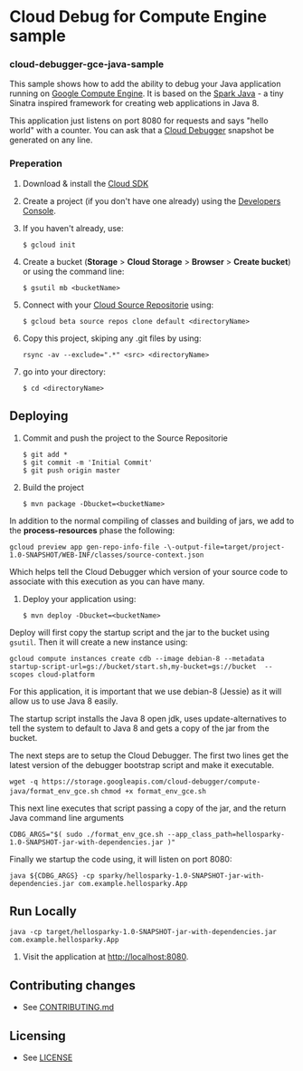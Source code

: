 # Cloud Debug for Compute Engine sample
### cloud-debugger-gce-java-sample
This sample shows how to add the ability to debug your Java application running on [Google Compute Engine](https://cloud.google.com/compute/).  It is based on the [Spark Java](http://sparkjava.com/) - a tiny Sinatra inspired framework for creating web applications in Java 8.

This application just listens on port 8080 for requests and says "hello world" with a counter.  You can ask that a [Cloud Debugger](cloud.google.com/tools/cloud-debugger) snapshot be generated on any line.

### Preperation

1. Download & install the [Cloud SDK](https://cloud.google.com/sdk/)

1. Create a project (if you don't have one already) using the [Developers Console](https://cloud.google.com/console).
1. If you haven't already, use:

    `$ gcloud init`
    
1. Create a bucket (**Storage** > **Cloud Storage** > **Browser** > **Create bucket**)
or using the command line: 

    `$ gsutil mb <bucketName>`

1. Connect with your [Cloud Source Repositorie](https://cloud.google.com/tools/cloud-repositories/docs/) using:

    `$ gcloud beta source repos clone default <directoryName>`

1. Copy this project, skiping any .git files by using:

    `rsync -av --exclude=".*" <src> <directoryName>`
1. go into your directory: 

    `$ cd <directoryName>`

## Deploying

1. Commit and push the project to the Source Repositorie

    `$ git add *`<br />
    `$ git commit -m 'Initial Commit'`<br />
    `$ git push origin master`
 
1. Build the project

    `$ mvn package -Dbucket=<bucketName>`

In addition to the normal compiling of classes and building of jars, we add to the **process-resources** phase the following:

`gcloud preview app gen-repo-info-file -\-output-file=target/project-1.0-SNAPSHOT/WEB-INF/classes/source-context.json`
    
Which helps tell the Cloud Debugger which version of your source code to associate with this execution as you can have many.

1. Deploy your application using:

    `$ mvn deploy -Dbucket=<bucketName>`

Deploy will first copy the startup script and the jar to the bucket using `gsutil`.  Then it will create a new instance using:

`gcloud compute instances create cdb --image debian-8 --metadata startup-script-url=gs://bucket/start.sh,my-bucket=gs://bucket  --scopes cloud-platform`

For this application, it is important that we use debian-8 (Jessie) as it will allow us to use Java 8 easily.

The startup script installs the Java 8 open jdk, uses update-alternatives to tell the system to default to Java 8 and gets a copy of the jar from the bucket.

The next steps are to setup the Cloud Debugger.  The first two lines get the latest version of the debugger bootstrap script and make it executable.

`wget -q https://storage.googleapis.com/cloud-debugger/compute-java/format_env_gce.sh`
`chmod +x format_env_gce.sh`

This next line executes that script passing a copy of the jar, and the return Java command line arguments

    CDBG_ARGS="$( sudo ./format_env_gce.sh --app_class_path=hellosparky-1.0-SNAPSHOT-jar-with-dependencies.jar )"

Finally we startup the code using, it will listen on port 8080:

    java ${CDBG_ARGS} -cp sparky/hellosparky-1.0-SNAPSHOT-jar-with-dependencies.jar com.example.hellosparky.App


## Run Locally

    java -cp target/hellosparky-1.0-SNAPSHOT-jar-with-dependencies.jar com.example.hellosparky.App

1. Visit the application at [http://localhost:8080](http://localhost:8080).

## Contributing changes

* See [CONTRIBUTING.md](CONTRIBUTING.md)

## Licensing

* See [LICENSE](LICENSE)

